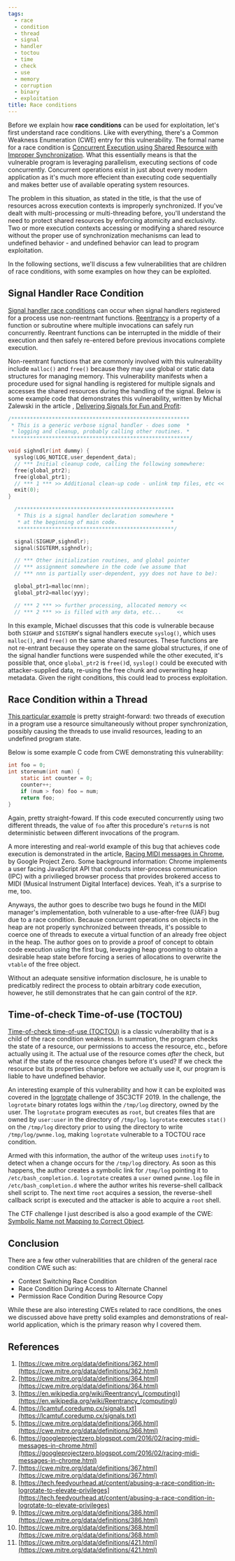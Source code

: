```yaml
---
tags:
  - race
  - condition
  - thread
  - signal
  - handler
  - toctou
  - time
  - check
  - use
  - memory
  - corruption
  - binary
  - exploitation
title: Race conditions
---
```


Before we explain how **race conditions** can be used for exploitation, let's
first understand race conditions. Like with everything, there's a Common
Weakness Enumeration (CWE) entry for this vulnerability. The formal name for a
race condition is
[Concurrent Execution using Shared Resource with Improper Synchronization](#references).
What this essentially means is that the vulnerable program is leveraging
parallelism, executing sections of code concurrently. Concurrent operations
exist in just about every modern application as it's much more effecient than
executing code sequentially and makes better use of available operating system
resources.

The problem in this situation, as stated in the title, is that the use of
resources across execution contexts is improperly synchronized. If you've dealt
with multi-processing or multi-threading before, you'll understand the need to
protect shared resources by enforcing atomicity and exclusivity. Two or more
execution contexts accessing or modifying a shared resource without the proper
use of synchronization mechanisms can lead to undefined behavior - and undefined
behavior can lead to program exploitation.

In the following sections, we'll discuss a few vulnerabilities that are children
of race conditions, with some examples on how they can be exploited.

## Signal Handler Race Condition

[Signal handler race conditions](#references) can occur when signal handlers
registered for a process use non-reentrnant functions. [Reentrancy](#references)
is a property of a function or subroutine where multiple invocations can safely
run concurrently. Reentrant functions can be interrupted in the middle of their
execution and then safely re-entered before previous invocations complete
execution.

Non-reentrant functions that are commonly involved with this vulnerability
include `malloc()` and `free()` because they may use global or static data
structures for managing memory. This vulnerability manifests when a procedure
used for signal handling is registered for multiple signals and accesses the
shared resources during the handling of the signal. Below is some example code
that demonstrates this vulnerability, written by Michal Zalewski in the article
, [Delivering Signals for Fun and Profit](#references):

```c
/*********************************************************
 * This is a generic verbose signal handler - does some  *
 * logging and cleanup, probably calling other routines. *
 *********************************************************/

void sighndlr(int dummy) {
  syslog(LOG_NOTICE,user_dependent_data);
  // *** Initial cleanup code, calling the following somewhere:
  free(global_ptr2);
  free(global_ptr1);
  // *** 1 *** >> Additional clean-up code - unlink tmp files, etc <<
  exit(0);
}

  /**************************************************
   * This is a signal handler declaration somewhere *
   * at the beginning of main code.                 *
   **************************************************/

  signal(SIGHUP,sighndlr);
  signal(SIGTERM,sighndlr);

  // *** Other initialization routines, and global pointer
  // *** assignment somewhere in the code (we assume that
  // *** nnn is partially user-dependent, yyy does not have to be):

  global_ptr1=malloc(nnn);
  global_ptr2=malloc(yyy);

  // *** 2 *** >> further processing, allocated memory <<
  // *** 2 *** >> is filled with any data, etc...     <<
```

In this example, Michael discusses that this code is vulnerable because both
`SIGHUP` and `SIGTERM`'s signal handlers execute `syslog()`, which uses
`malloc()`, and `free()` on the same shared resources. These functions are not
re-entrant because they operate on the same global structures, if one of the
signal handler functions were suspended while the other executed, it's possible
that, once `global_ptr2` is `free()`d, `syslog()` could be executed with
attacker-supplied data, re-using the free chunk and overwriting heap metadata.
Given the right conditions, this could lead to process exploitation.

## Race Condition within a Thread

[This particular example](#references) is pretty straight-forward: two threads
of execution in a program use a resource simultaneously without proper
synchronization, possibly causing the threads to use invalid resources, leading
to an undefined program state.

Below is some example C code from CWE demonstrating this vulnerability:

```c
int foo = 0;
int storenum(int num) {
	static int counter = 0;
	counter++;
	if (num > foo) foo = num;
	return foo;
}
```

Again, pretty straight-foward. If this code executed concurrently using two
different threads, the value of `foo` after this procedure's `return`s is not
deterministic between different invocations of the program.

A more interesting and real-world example of this bug that achieves code
execution is demonstrated in the article,
[Racing MIDI messages in Chrome](#references), by Google Project Zero. Some
background information: Chrome implements a user facing JavaScript API that
conducts inter-process communication (IPC) with a privilieged browser process
that provides brokered access to MIDI (Musical Instrument Digital Interface)
devices. Yeah, it's a surprise to me, too.

Anyways, the author goes to describe two bugs he found in the MIDI manager's
implementation, both vulnerable to a use-after-free (UAF) bug due to a race
condition. Because concurrent operations on objects in the heap are not properly
synchronized between threads, it's possible to coerce one of threads to execute
a virtual function of an already free object in the heap. The author goes on to
provide a proof of concept to obtain code execution using the first bug,
leveraging heap grooming to obtain a desirable heap state before forcing a
series of allocations to overwrite the `vtable` of the free object.

Without an adequate sensitive information disclosure, he is unable to
predicatbly redirect the process to obtain arbitrary code execution, however, he
still demonstrates that he can gain control of the `RIP`.

## Time-of-check Time-of-use (TOCTOU)

[Time-of-check time-of-use (TOCTOU)](#references) is a classic vulnerability
that is a child of the race condition weakness. In summation, the program checks
the state of a resource, our permissions to access the resource, etc., before
actually using it. The actual use of the resource comes _after_ the check, but
what if the state of the resource changes before it's used? If we check the
resource but its properties change before we actually use it, our program is
liable to have undefined behavior.

An interesting example of this vulnerability and how it can be exploited was
covered in the [logrotate](#references) challenge of 35C3CTF 2019. In the
challenge, the `logrotate` binary rotates logs within the `/tmp/log` directory,
owned by the user. The `logrotate` program executes as `root`, but creates files
that are owned by `user:user` in the directory of `/tmp/log`. `logrotate`
executes `stat()` on the `/tmp/log` directory prior to using the directory to
write `/tmp/log/pwnme.log`, making `logrotate` vulnerable to a TOCTOU race
condition.

Armed with this information, the author of the writeup uses `inotify` to detect
when a change occurs for the `/tmp/log` directory. As soon as this happens, the
author creates a symbolic link for `/tmp/log` pointing it to
`/etc/bash_completion.d`. `logrotate` creates a `user` owned `pwnme.log` file in
`/etc/bash_completion.d` where the author writes his reverse-shell callback
shell script to. The next time `root` acquires a session, the reverse-shell
callback script is executed and the attacker is able to acquire a `root` shell.

The CTF challenge I just described is also a good example of the CWE:
[Symbolic Name not Mapping to Correct Object](#references).

## Conclusion

There are a few other vulnerabilities that are children of the general race
condition CWE such as:

- Context Switching Race Condition
- Race Condition During Access to Alternate Channel
- Permission Race Condition During Resource Copy

While these are also interesting CWEs related to race conditions, the ones we
discussed above have pretty solid examples and demonstrations of real-world
application, which is the primary reason why I covered them.

## References

1. [https://cwe.mitre.org/data/definitions/362.html](https://cwe.mitre.org/data/definitions/362.html)
2. [https://cwe.mitre.org/data/definitions/364.html](https://cwe.mitre.org/data/definitions/364.html)
3. [https://en.wikipedia.org/wiki/Reentrancy\_(computing)](<https://en.wikipedia.org/wiki/Reentrancy_(computing)>)
4. [https://lcamtuf.coredump.cx/signals.txt](https://lcamtuf.coredump.cx/signals.txt)
5. [https://cwe.mitre.org/data/definitions/366.html](https://cwe.mitre.org/data/definitions/366.html)
6. [https://googleprojectzero.blogspot.com/2016/02/racing-midi-messages-in-chrome.html](https://googleprojectzero.blogspot.com/2016/02/racing-midi-messages-in-chrome.html)
7. [https://cwe.mitre.org/data/definitions/367.html](https://cwe.mitre.org/data/definitions/367.html)
8. [https://tech.feedyourhead.at/content/abusing-a-race-condition-in-logrotate-to-elevate-privileges](https://tech.feedyourhead.at/content/abusing-a-race-condition-in-logrotate-to-elevate-privileges)
9. [https://cwe.mitre.org/data/definitions/386.html](https://cwe.mitre.org/data/definitions/386.html)
10. [https://cwe.mitre.org/data/definitions/368.html](https://cwe.mitre.org/data/definitions/368.html)
11. [https://cwe.mitre.org/data/definitions/421.html](https://cwe.mitre.org/data/definitions/421.html)
